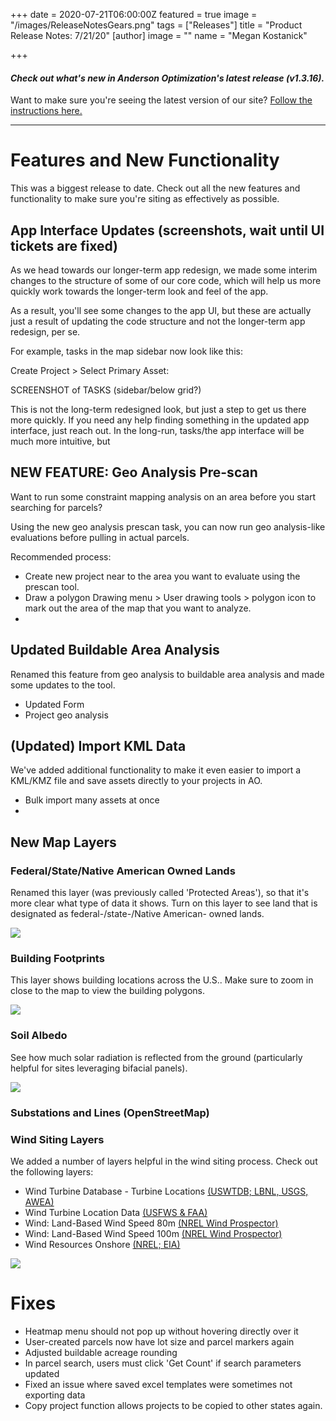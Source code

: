 +++
date = 2020-07-21T06:00:00Z
featured = true
image = "/images/ReleaseNotesGears.png"
tags = ["Releases"]
title = "Product Release Notes: 7/21/20"
[author]
image = ""
name = "Megan Kostanick"

+++
#### _Check out what's new in Anderson Optimization's latest release (v1.3.16)._

Want to make sure you're seeing the latest version of our site? [Follow the instructions here.](https://docs.andersonopt.com/Prospect/VersionReleaseNotes/latestversion/ "Get Latest Version")

***

# **Features and New Functionality**

This was a biggest release to date. Check out all the new features and functionality to make sure you're siting as effectively as possible.

## App Interface Updates (screenshots, wait until UI tickets are fixed)

As we head towards our longer-term app redesign, we made some interim changes to the structure of some of our core code, which will help us more quickly work towards the longer-term look and feel of the app.

As a result, you'll see some changes to the app UI, but these are actually just a result of updating the code structure and not the longer-term app redesign, per se.

For example, tasks in the map sidebar now look like this:

Create Project > Select Primary Asset:

SCREENSHOT of TASKS (sidebar/below grid?)

This is not the long-term redesigned look, but just a step to get us there more quickly. If you need any help finding something in the updated app interface, just reach out. In the long-run, tasks/the app interface will be much more intuitive, but

## NEW FEATURE: Geo Analysis Pre-scan

Want to run some constraint mapping analysis on an area before you start searching for parcels?

Using the new geo analysis prescan task, you can now run geo analysis-like evaluations before pulling in actual parcels.

Recommended process:

* Create new project near to the area you want to evaluate using the prescan tool.
* Draw a polygon Drawing menu > User drawing tools > polygon icon to mark out the area of the map that you want to analyze.
* 

## Updated Buildable Area Analysis

Renamed this feature from geo analysis to buildable area analysis and made some updates to the tool.

* Updated Form
* Project geo analysis

## (Updated) Import KML Data

We've added additional functionality to make it even easier to import a KML/KMZ file and save assets directly to your projects in AO.

* Bulk import many assets at once
* 

## **New Map Layers**

### Federal/State/Native American Owned Lands

Renamed this layer (was previously called 'Protected Areas'), so that it's more clear what type of data it shows. Turn on this layer to see land that is designated as federal-/state-/Native American- owned lands.

![](/images/fed_state_lands.png)

### Building Footprints 

This layer shows building locations across the U.S.. Make sure to zoom in close to the map to view the building polygons. 

![](/images/building_footprints.png)

### Soil Albedo

See how much solar radiation is reflected from the ground (particularly helpful for sites leveraging bifacial panels).

![](/images/soilalbedo.png)

### Substations and Lines (OpenStreetMap)

### Wind Siting Layers

We added a number of layers helpful in the wind siting process. Check out the following layers:

* Wind Turbine Database - Turbine Locations [(USWTDB; LBNL, USGS, AWEA)](https://eerscmap.usgs.gov/arcgis/rest/services/uswtdb/uswtdbDyn/MapServer)
* Wind Turbine Location Data [(USFWS & FAA)](https://www.fws.gov/southwest/es/Energy_Wind_FAA.html)
* Wind: Land-Based Wind Speed 80m [(NREL Wind Prospector)](https://maps.nrel.gov/wind-prospector/?aL=xJldDB%255Bv%255D%3Dt%26xJldDB%255Bd%255D%3D1&bL=groad&cE=0&lR=0&mC=41.612763227321004%2C-106.16369962692261&zL=16)
* Wind: Land-Based Wind Speed 100m [(NREL Wind Prospector)](https://maps.nrel.gov/wind-prospector/?aL=xJldDB%255Bv%255D%3Dt%26xJldDB%255Bd%255D%3D1&bL=groad&cE=0&lR=0&mC=41.612763227321004%2C-106.16369962692261&zL=16)
* Wind Resources Onshore [(NREL; EIA)](https://www.eia.gov/maps/layer_info-m.php)

![](/images/windspeed.png)

# **Fixes**

* Heatmap menu should not pop up without hovering directly over it
* User-created parcels now have lot size and parcel markers again
* Adjusted buildable acreage rounding
* In parcel search, users must click 'Get Count' if search parameters updated
* Fixed an issue where saved excel templates were sometimes not exporting data
* Copy project function allows projects to be copied to other states again.